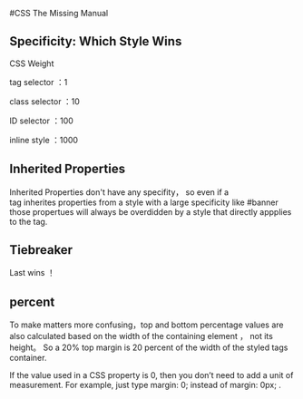 #CSS The Missing Manual

## Specificity: Which Style Wins 

CSS Weight

tag selector ：1

class selector ：10

ID selector ：100

inline style ：1000

## Inherited Properties

Inherited Properties don't have any specifity， so even if a  
tag inherites properties from a style with a large specificity  like #banner those propertues will always be overdidden by a style that directly appplies to the tag.

## Tiebreaker
Last wins ！

## percent

To make matters more confusing，top and bottom percentage values are also calculated based on the width of the containing element ， not its height。 So a 20% top margin is 20 percent of the width of the styled tags container.

If the value used in a CSS property is 0, then you don’t need to add a unit of measurement. For example, just type margin: 0; instead of margin: 0px; .